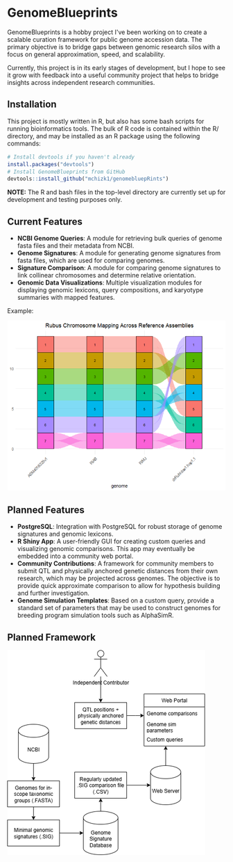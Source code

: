 # GenomeBlueprints

GenomeBlueprints is a hobby project I've been working on to create a scalable curation framework for public genome accession data.
The primary objective is to bridge gaps between genomic research silos with a focus on general approximation, speed, and scalability.

Currently, this project is in its early stages of development, but I hope to see it grow with feedback into a useful community project that 
helps to bridge insights across independent research communities.

## Installation
This project is mostly written in R, but also has some bash scripts for running bioinformatics tools. The bulk of R code is contained within 
the R/ directory, and may be installed as an R package using the following commands:

```R
# Install devtools if you haven't already
install.packages("devtools")
# Install GenomeBlueprints from GitHub
devtools::install_github("mchizk1/genomebluepRints")
```

**NOTE:** The R and bash files in the top-level directory are currently set up for development and testing purposes only.

## Current Features
- **NCBI Genome Queries**: A module for retrieving bulk queries of genome fasta files and their metadata from NCBI.
- **Genome Signatures**: A module for generating genome signatures from fasta files, which are used for comparing genomes. 
- **Signature Comparison**: A module for comparing genome signatures to link collinear chromosomes and determine relative orientation.
- **Genomic Data Visualizations**: Multiple visualization modules for displaying genomic lexicons, query compositions, and karyotype summaries with mapped features.

Example: 

![plan](images/rubus.png)

## Planned Features
- **PostgreSQL**: Integration with PostgreSQL for robust storage of genome signatures and genomic lexicons.
- **R Shiny App**: A user-friendly GUI for creating custom queries and visualizing genomic comparisons. This app may eventually be embedded into a community web portal.
- **Community Contributions**: A framework for community members to submit QTL and physically anchored genetic distances from their own research, which may be projected across genomes. 
 The objective is to provide quick approximate comparison to allow for hypothesis building and further investigation.
- **Genome Simulation Templates**: Based on a custom query, provide a standard set of parameters that may be used to construct genomes for breeding program simulation tools such as AlphaSimR.

## Planned Framework

![plan](images/planned_structure.png)
